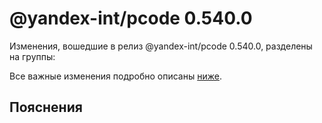 # @yandex-int/pcode 0.540.0

<!-- ЧЕЛОВЕЧЕСКОЕ ВСТУПЛЕНИЕ -->

Изменения, вошедшие в релиз @yandex-int/pcode 0.540.0, разделены на группы:

Все важные изменения подробно описаны [ниже](#Пояснения).

## Пояснения

